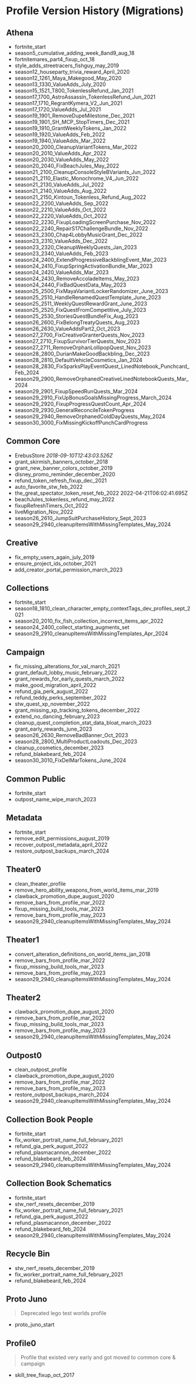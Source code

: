 # Profile Version History (Migrations)

## Athena

- fortnite_start
- season5_cumulative_adding_week_8and9_aug_18
- fortnitemares_part4_fixup_oct_18
- style_adds_streetracers_fishguy_may_2019
- season12_houseparty_trivia_reward_April_2020
- season12_1261_Maya_Makegood_May_2020
- season13_1330_ValueAdds_July_2020
- season15_1521_T800_TokenlessRefund_Jan_2021
- season17_1700_AstroAssassin_TokenlessRefund_Jun_2021
- season17_1710_RegrantKymera_V2_Jun_2021
- season17_1720_ValueAdds_Jul_2021
- season19_1901_RemoveDupeMilestone_Dec_2021
- season19_1901_SH_MCP_StopTimers_Dec_2021
- season19_1910_GrantWeeklyTokens_Jan_2022
- season19_1920_ValueAdds_Feb_2022
- season19_1940_ValueAdds_Mar_2022
- season20_2000_CleanupVariantTokens_Mar_2022
- season20_2010_ValueAdds_Apr_2022
- season20_2030_ValueAdds_May_2022
- season20_2040_FixBeachJules_May_2022
- season21_2100_CleanupConsoleStyleBVariants_Jun_2022
- season21_2110_Elastic_Monochrome_V4_Jun_2022
- season21_2130_ValueAdds_Jul_2022
- season21_2140_ValueAdds_Aug_2022
- season21_2150_Kintoun_Tokenless_Refund_Aug_2022
- season22_2200_ValueAdds_Sep_2022
- season22_2210_ValueAdds_Oct_2022
- season22_2220_ValueAdds_Oct_2022
- season22_2230_FixupLoadingScreenPurchase_Nov_2022
- season22_2240_RepairS17ChallengeBundle_Nov_2022
- season23_2300_Chap4LobbyMusicGrant_Dec_2022
- season23_2310_ValueAdds_Dec_2022
- season23_2320_CleanupWeeklyQuests_Jan_2023
- season23_2340_ValueAdds_Feb_2023
- season24_2400_ExtendProgressiveBackblingEvent_Mar_2023
- season24_2410_FixupSpringActivationBundle_Mar_2023
- season24_2420_ValueAdds_Mar_2023
- season24_2430_RemoveAccoladeItems_May_2023
- season24_2440_FixBadQuestData_May_2023
- season25_2500_FixMayaVariantLockerRandomizer_June_2023
- season25_2510_HandleRenamedQuestTemplate_June_2023
- season25_2511_WeeklyQuestRewardGrant_June_2023
- season25_2520_FixQuestFromCompetitive_July_2023
- season25_2530_StoriesQuestBundleFix_Aug_2023
- season26_2600_FixBelongTreatyQuests_Aug_2023
- season26_2630_ValueAddsPart2_Oct_2023
- season27_2700_FixCreativeGranterQuests_Nov_2023
- season27_2710_FixupSurvivorTierQuests_Nov_2023
- season27_2711_RemoveOrphanLollipopQuest_Nov_2023
- season28_2800_DurianMakeGoodBackbling_Dec_2023
- season28_2810_DefaultVehicleCosmetics_Jan_2024
- season28_2830_FixSparksPlayEventQuest_LinedNotebook_Punchcard_Feb_2024
- season29_2900_RemoveOrphanedCreativeLinedNotebookQuests_Mar_2024
- season29_2901_FixupSpeedRunQuests_Mar_2024
- season29_2910_FixUpBonusGoalsMissingProgress_March_2024
- season29_2920_FixupProgressQuestCount_Apr_2024
- season29_2930_GeneralReconcileTokenProgress
- season29_2940_RemoveOrphanedColdDayQuests_May_2024
- season30_3000_FixMissingKickoffPunchCardProgress

## Common Core

- ErebusStore _2018-09-10T12:43:03.526Z_
- grant_skirmish_banners_october_2018
- grant_new_banner_colors_october_2019
- disney_promo_reminder_december_2020
- refund_token_refresh_fixup_dec_2021
- auto_favorite_stw_feb_2022
- the_great_spectator_token_reset_feb_2022 2022-04-21T06:02:41.695Z
- beachJules_tokenless_refund_may_2022
- fixupRefreshTimers_Oct_2022
- liveMigration_Nov_2022
- season26_2610_JumpSuitPurchaseHistory_Sept_2023
- season29_2940_cleanupItemsWithMissingTemplates_May_2024

## Creative

- fix_empty_users_again_july_2019
- ensure_project_ids_october_2021
- add_creator_portal_permission_march_2023

## Collections

- fortnite_start
- season18_1810_clean_character_empty_contextTags_dev_profiles_sept_2021
- season20_2010_fix_fish_collection_incorrect_items_apr_2022
- season24_2400_collect_starting_augments_set
- season29_2910_cleanupItemsWithMissingTemplates_Apr_2024

## Campaign

- fix_missing_alterations_for_val_march_2021
- grant_default_lobby_music_february_2022
- grant_rewards_for_early_quests_march_2022
- make_good_migration_april_2022
- refund_gia_perk_august_2022
- refund_teddy_perks_september_2022
- stw_quest_xp_november_2022
- grant_missing_xp_tracking_tokens_december_2022
- extend_no_dancing_february_2023
- cleanup_quest_completion_stat_data_bloat_march_2023
- grant_early_rewards_june_2023
- season26_2630_RemoveBadBanner_Oct_2023
- season28_2800_MultiProductLoadouts_Dec_2023
- cleanup_cosmetics_december_2023
- refund_blakebeard_feb_2024
- season30_3010_FixDelMarTokens_June_2024

## Common Public

- fortnite_start
- outpost_name_wipe_march_2023

## Metadata

- fortnite_start
- remove_edit_permissions_august_2019
- recover_outpost_metadata_april_2022
- restore_outpost_backups_march_2024

## Theater0

- clean_theater_profile
- remove_hero_ability_weapons_from_world_items_mar_2019
- clawback_promotion_dupe_august_2020
- remove_bars_from_profile_mar_2022
- fixup_missing_build_tools_mar_2023
- remove_bars_from_profile_may_2023
- season29_2940_cleanupItemsWithMissingTemplates_May_2024

## Theater1

- convert_alteration_definitions_on_world_items_jan_2018
- remove_bars_from_profile_mar_2022
- fixup_missing_build_tools_mar_2023
- remove_bars_from_profile_may_2023
- season29_2940_cleanupItemsWithMissingTemplates_May_2024

## Theater2

- clawback_promotion_dupe_august_2020
- remove_bars_from_profile_mar_2022
- fixup_missing_build_tools_mar_2023
- remove_bars_from_profile_may_2023
- season29_2940_cleanupItemsWithMissingTemplates_May_2024

## Outpost0

- clean_outpost_profile
- clawback_promotion_dupe_august_2020
- remove_bars_from_profile_mar_2022
- remove_bars_from_profile_may_2023
- restore_outpost_backups_march_2024
- season29_2940_cleanupItemsWithMissingTemplates_May_2024

## Collection Book People

- fortnite_start
- fix_worker_portrait_name_full_february_2021
- refund_gia_perk_august_2022
- refund_plasmacannon_december_2022
- refund_blakebeard_feb_2024
- season29_2940_cleanupItemsWithMissingTemplates_May_2024

## Collection Book Schematics

- fortnite_start
- stw_nerf_resets_december_2019
- fix_worker_portrait_name_full_february_2021
- refund_gia_perk_august_2022
- refund_plasmacannon_december_2022
- refund_blakebeard_feb_2024
- season29_2940_cleanupItemsWithMissingTemplates_May_2024

## Recycle Bin

- stw_nerf_resets_december_2019
- fix_worker_portrait_name_full_february_2021
- refund_blakebeard_feb_2024

## Proto Juno

> Deprecated lego test worlds profile

- proto_juno_start

## Profile0

> Profile that existed very early and got moved to common core & campaign

- skill_tree_fixup_oct_2017

